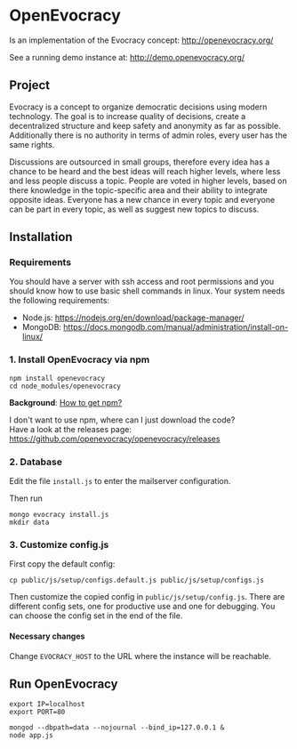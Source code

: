 # OpenEvocracy

Is an implementation of the Evocracy concept: http://openevocracy.org/

See a running demo instance at: http://demo.openevocracy.org/

## Project

Evocracy is a concept to organize democratic decisions using modern technology. The goal is to increase quality of decisions, create a decentralized structure and keep safety and anonymity as far as possible. Additionally there is no authority in terms of admin roles, every user has the same rights.

Discussions are outsourced in small groups, therefore every idea has a chance to be heard and the best ideas will reach higher levels, where less and less people discuss a topic. People are voted in higher levels, based on there knowledge in the topic-specific area and their ability to integrate opposite ideas. Everyone has a new chance in every topic and everyone can be part in every topic, as well as suggest new topics to discuss.

## Installation

### Requirements

You should have a server with ssh access and root permissions and you should know how to use basic shell commands in linux. Your system needs the following requirements:

  * Node.js: https://nodejs.org/en/download/package-manager/
  * MongoDB: https://docs.mongodb.com/manual/administration/install-on-linux/

### 1. Install OpenEvocracy via npm

```shell
npm install openevocracy
cd node_modules/openevocracy
```

**Background**: [How to get npm?](https://docs.npmjs.com/getting-started/installing-node)

I don't want to use npm, where can I just download the code?  
Have a look at the releases page: https://github.com/openevocracy/openevocracy/releases

### 2. Database

Edit the file `install.js` to enter the mailserver configuration.

Then run

```shell
mongo evocracy install.js
mkdir data
```

### 3. Customize config.js

First copy the default config:
```shell
cp public/js/setup/configs.default.js public/js/setup/configs.js
```

Then customize the copied config in `public/js/setup/config.js`. There are different config sets, one for productive use and one for debugging. You can choose the config set in the end of the file.

#### Necessary changes

Change `EVOCRACY_HOST` to the URL where the instance will be reachable.

## Run OpenEvocracy

```shell
export IP=localhost
export PORT=80

mongod --dbpath=data --nojournal --bind_ip=127.0.0.1 &
node app.js
```
